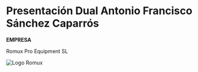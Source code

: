 # Presentación Dual Antonio Francisco Sánchez Caparrós

**EMPRESA**

Romux Pro Equipment SL

![Logo Romux](https://github.com/anthonysanchezz/Presentaci-n-Dual/assets/142712862/beeb82c2-8df3-42f7-8c6f-0cb9eb36907e)
